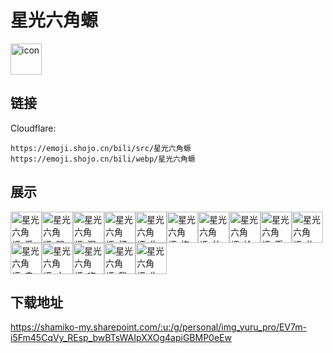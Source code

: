 # 星光六角螈
<img src="https://emoji.shojo.cn/bili/src/星光六角螈/icon.png" width="50" height="50" alt="icon">

## 链接
Cloudflare:
```
https://emoji.shojo.cn/bili/src/星光六角螈
https://emoji.shojo.cn/bili/webp/星光六角螈
```
## 展示
<img src="https://emoji.shojo.cn/bili/src/星光六角螈/星光六角螈-爱你.png" width="50" height="50" alt="星光六角螈-爱你"><img src="https://emoji.shojo.cn/bili/src/星光六角螈/星光六角螈-哭哭.png" width="50" height="50" alt="星光六角螈-哭哭"><img src="https://emoji.shojo.cn/bili/src/星光六角螈/星光六角螈-沉默了.png" width="50" height="50" alt="星光六角螈-沉默了"><img src="https://emoji.shojo.cn/bili/src/星光六角螈/星光六角螈-打call.png" width="50" height="50" alt="星光六角螈-打call"><img src="https://emoji.shojo.cn/bili/src/星光六角螈/星光六角螈-生气哦.png" width="50" height="50" alt="星光六角螈-生气哦"><img src="https://emoji.shojo.cn/bili/src/星光六角螈/星光六角螈-抱住尾巴.png" width="50" height="50" alt="星光六角螈-抱住尾巴"><img src="https://emoji.shojo.cn/bili/src/星光六角螈/星光六角螈-什么什么.png" width="50" height="50" alt="星光六角螈-什么什么"><img src="https://emoji.shojo.cn/bili/src/星光六角螈/星光六角螈-给你点赞.png" width="50" height="50" alt="星光六角螈-给你点赞"><img src="https://emoji.shojo.cn/bili/src/星光六角螈/星光六角螈-币都给你.png" width="50" height="50" alt="星光六角螈-币都给你"><img src="https://emoji.shojo.cn/bili/src/星光六角螈/星光六角螈-礼帽出场.png" width="50" height="50" alt="星光六角螈-礼帽出场"><img src="https://emoji.shojo.cn/bili/src/星光六角螈/星光六角螈-卖萌.png" width="50" height="50" alt="星光六角螈-卖萌"><img src="https://emoji.shojo.cn/bili/src/星光六角螈/星光六角螈-大惊.png" width="50" height="50" alt="星光六角螈-大惊"><img src="https://emoji.shojo.cn/bili/src/星光六角螈/星光六角螈-吃瓜.png" width="50" height="50" alt="星光六角螈-吃瓜"><img src="https://emoji.shojo.cn/bili/src/星光六角螈/星光六角螈-我是第一.png" width="50" height="50" alt="星光六角螈-我是第一"><img src="https://emoji.shojo.cn/bili/src/星光六角螈/星光六角螈-失落.png" width="50" height="50" alt="星光六角螈-失落">

## 下载地址

https://shamiko-my.sharepoint.com/:u:/g/personal/img_yuru_pro/EV7m-i5Fm45CqVy_REsp_bwBTsWAIpXXOg4apiGBMP0eEw